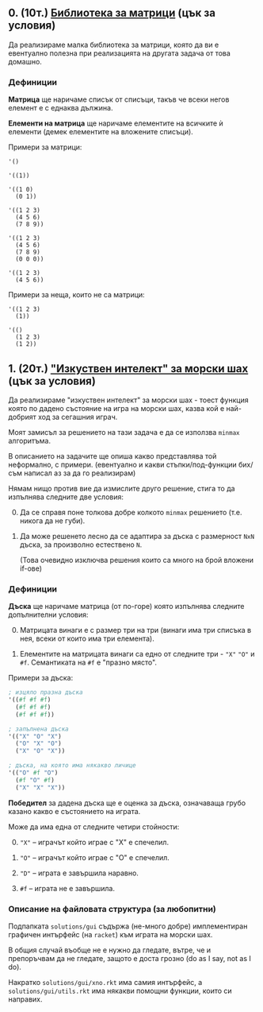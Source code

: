 ## 0. (10т.) [Библиотека за матрици] \(цък за условия\)
Да реализираме малка библиотека за матрици, която да ви е евентуално полезна при реализацията на другата задача от това домашно.

### Дефиниции
**Матрица** ще наричаме списък от списъци, такъв че всеки негов елемент е с еднаква дължина.

**Елементи на матрица** ще наричаме елементите на всичките ѝ елементи (демек елементите на вложените списъци).

Примери за матрици:
```
'()

'((1))

'((1 0)
  (0 1))

'((1 2 3)
  (4 5 6)
  (7 8 9))

'((1 2 3)
  (4 5 6)
  (7 8 9)
  (0 0 0))

'((1 2 3)
  (4 5 6))
```
Примери за неща, които не са матрици:
```
'((1 2 3)
  (1))
```
```
'(()
  (1 2 3)
  (1 2))
```

## 1. (20т.) ["Изкуствен интелект" за морски шах] \(цък за условия\)
Да реализираме "изкуствен интелект" за морски шах - тоест функция която по дадено състояние
на игра на морски шах, казва кой е най-добрият ход за сегашния играч.

Моят замисъл за решението на тази задача е да се използва `minmax` алгоритъма.

В описанието на задачите ще опиша какво представлява той неформално, с примери.
(евентуално и какви стъпки/под-функции бих/съм написал аз за да го реализирам)

Нямам нищо против вие да измислите друго решение, стига то да изпълнява следните две условия:

00. Да се справя поне толкова добре колкото `minmax` решението (т.е. никога да не губи).
01. Да може решенето лесно да се адаптира за дъска с размерност `NxN` дъска, за произволно естествено `N`.

    (Това очевидно изключва решения които са много на брой вложени if-ове)

### Дефиниции
**Дъска** ще наричаме матрица (от по-горе) която изпълнява следните допълнителни условия:

00. Матрицата винаги е с размер три на три (винаги има три списъка в нея, всеки от които има три елемента).

01. Елементите на матрицата винаги са едно от следните три - `"X"` `"O"` и `#f`. Семантиката на `#f` е "празно място".

Примери за дъска:
```scheme
; изцяло празна дъска
'((#f #f #f)
  (#f #f #f)
  (#f #f #f))

; запълнена дъска
'(("X" "O" "X")
  ("O" "X" "O")
  ("X" "O" "X"))

; дъска, на която има някакво личице
'(("O" #f "O")
  (#f "O" #f)
  ("X" "X" "X"))
```

**Победител** за дадена дъска ще е оценка за дъска, означаваща грубо казано какво е състоянието на играта.

Може да има една от следните четири стойности:

00. `"X"` – играчът който играе с "X" е спечелил.

01. `"O"` – играчът който играе с "O" е спечелил.

02. `"D"` – играта е завършила наравно.

03. `#f` – играта не е завършила.

### Описание на файловата структура (за любопитни)

Подпапката `solutions/gui` съдържа (не-много добре) имплементиран графичен интърфейс (на `racket`) към играта на морски шах.

В общия случай въобще не е нужно да гледате, вътре, че и препоръчвам да не гледате, защото е доста грозно (do as I say, not as I do).

Накратко `solutions/gui/xno.rkt` има самия интърфейс, а `solutions/gui/utils.rkt` има някакви помощни функции, които си направих.

[Библиотека за матрици]: MATRIX-TASKS.md
["Изкуствен интелект" за морски шах]: XNO-TASKS.md
